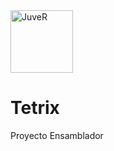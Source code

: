 <img src="https://encrypted-tbn0.gstatic.com/images?q=tbn:ANd9GcSxv6l7YurNa33UqBb-DugbXW7blzkqUL3-EnCDUmxFs3y_TFfHifIPiVFQnDaDWHzXkXo&usqp=CAU" alt="JuveR" width="100px">

# Tetrix
Proyecto Ensamblador
